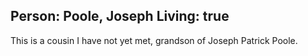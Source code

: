 Person: Poole, Joseph
Living: true
---
This is a cousin I have not yet met, grandson of Joseph Patrick Poole.
